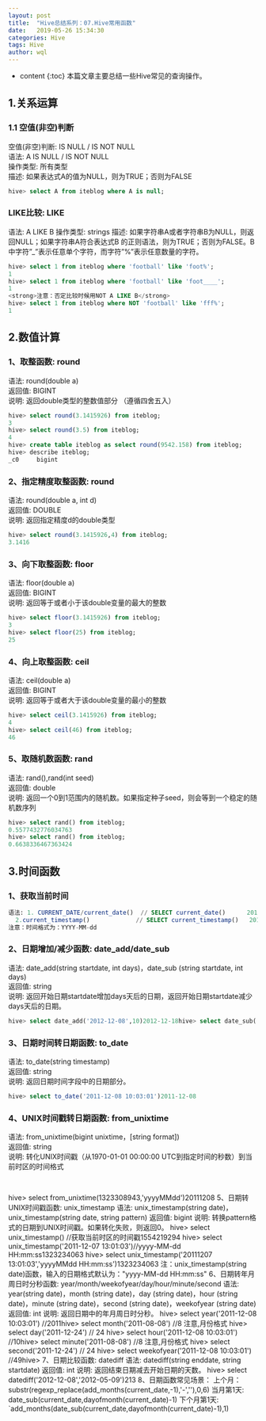 ```yaml
---
layout: post
title:  "Hive总结系列：07.Hive常用函数"
date:   2019-05-26 15:34:30
categories: Hive
tags: Hive
author: wql
---
```


* content
{:toc}
本篇文章主要总结一些Hive常见的查询操作。






## 1.关系运算
### 1.1 空值(非空)判断
空值(非空)判断: IS NULL / IS NOT NULL         
语法: A IS NULL / IS NOT NULL     
操作类型: 所有类型      
描述: 如果表达式A的值为NULL，则为TRUE；否则为FALSE       
```sql
hive> select A from iteblog where A is null;
```
### LIKE比较: LIKE
语法: A LIKE B
操作类型: strings
描述: 如果字符串A或者字符串B为NULL，则返回NULL；如果字符串A符合表达式B 的正则语法，则为TRUE；否则为FALSE。B中字符”_”表示任意单个字符，而字符”%”表示任意数量的字符。
```sql
hive> select 1 from iteblog where 'football' like 'foot%';
1
hive> select 1 from iteblog where 'football' like 'foot____';
1
<strong>注意：否定比较时候用NOT A LIKE B</strong>
hive> select 1 from iteblog where NOT 'football' like 'fff%';
1
```
## 2.数值计算
### 1、取整函数: round
语法: round(double a)         
返回值: BIGINT         
说明: 返回double类型的整数值部分 （遵循四舍五入）           
```sql
hive> select round(3.1415926) from iteblog;
3
hive> select round(3.5) from iteblog;
4
hive> create table iteblog as select round(9542.158) from iteblog;
hive> describe iteblog;
_c0     bigint
```
### 2、指定精度取整函数: round
语法: round(double a, int d)      
返回值: DOUBLE         
说明: 返回指定精度d的double类型        
```sql
hive> select round(3.1415926,4) from iteblog;
3.1416
```
### 3、向下取整函数: floor
语法: floor(double a)         
返回值: BIGINT         
说明: 返回等于或者小于该double变量的最大的整数         
```sql
hive> select floor(3.1415926) from iteblog;
3
hive> select floor(25) from iteblog;
25
```

### 4、向上取整函数: ceil
语法: ceil(double a)      
返回值: BIGINT         
说明: 返回等于或者大于该double变量的最小的整数         
```sql
hive> select ceil(3.1415926) from iteblog;
4
hive> select ceil(46) from iteblog;
46
```
### 5、取随机数函数: rand
语法: rand(),rand(int seed)           
返回值: double         
说明: 返回一个0到1范围内的随机数。如果指定种子seed，则会等到一个稳定的随机数序列            
```sql
hive> select rand() from iteblog;
0.5577432776034763
hive> select rand() from iteblog;
0.6638336467363424
```
## 3.时间函数
### 1、获取当前时间
```sql
语法: 1. CURRENT_DATE/current_date()	// SELECT current_date()      2019-04-02
  2.current_timestamp()				// SELECT current_timestamp()   2019-04-02 17:53:06.138   
注意：时间格式为：YYYY-MM-dd
```
### 2、日期增加/减少函数: date_add/date_sub      
语法: date_add(string startdate, int days)，date_sub (string startdate, int days)          
返回值: string         
说明: 返回开始日期startdate增加days天后的日期，返回开始日期startdate减少days天后的日期。      
```sql
hive> select date_add('2012-12-08',10)2012-12-18hive> select date_sub('2012-12-08',10)2012-11-28
```

### 3、日期时间转日期函数: to_date
语法: to_date(string timestamp)           
返回值: string         
说明: 返回日期时间字段中的日期部分。         
```sql
hive> select to_date('2011-12-08 10:03:01')2011-12-08
```

### 4、UNIX时间戳转日期函数: from_unixtime   
语法: from_unixtime(bigint unixtime，[string format])      
返回值: string         
说明: 转化UNIX时间戳（从1970-01-01 00:00:00 UTC到指定时间的秒数）到当前时区的时间格式       
```sql
 
```
hive> select from_unixtime(1323308943,'yyyyMMdd')20111208
5、日期转UNIX时间戳函数: unix_timestamp
语法: unix_timestamp(string date)，unix_timestamp(string date, string pattern)
返回值: bigint
说明: 转换pattern格式的日期到UNIX时间戳。如果转化失败，则返回0。
hive> select unix_timestamp() //获取当前时区的时间戳1554219294 hive> select unix_timestamp('2011-12-07 13:01:03')//yyyy-MM-dd HH:mm:ss1323234063 hive> select unix_timestamp('20111207 13:01:03','yyyyMMdd HH:mm:ss')1323234063
注：unix_timestamp(string date)函数，输入的日期格式默认为："yyyy-MM-dd HH:mm:ss"
6、日期转年月周日时分秒函数: year/month/weekofyear/day/hour/minute/second
语法: year(string date)，month (string date)，day (string date)，hour (string date)，minute (string date)，second (string date)，weekofyear (string date)
返回值: int
说明: 返回日期中的年月周日时分秒。
hive> select year('2011-12-08 10:03:01') //2011hive> select month('2011-08-08')   //8  注意,月份格式 hive> select day('2011-12-24')     // 24 hive> select hour('2011-12-08 10:03:01') //10hive> select minute('2011-08-08')   //8  注意,月份格式 hive> select second('2011-12-24')     // 24 hive> select weekofyear('2011-12-08 10:03:01') //49hive> 
7、日期比较函数: datediff
语法: datediff(string enddate, string startdate)
返回值: int
说明: 返回结束日期减去开始日期的天数。
hive> select datediff('2012-12-08','2012-05-09')213
8、日期函数常见场景：
上个月：substr(regexp_replace(add_months(current_date,-1),'-',''),0,6)
当月第1天: date_sub(current_date,dayofmonth(current_date)-1)
下个月第1天: `add_months(date_sub(current_date,dayofmonth(current_date)-1),1)


